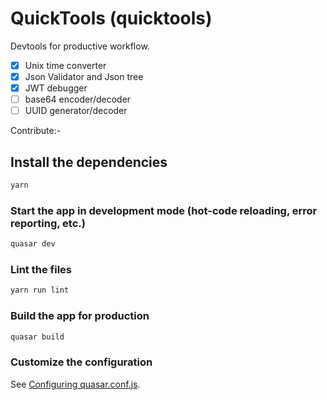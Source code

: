 # QuickTools (quicktools)

Devtools for productive workflow.

- [x] Unix time converter
- [x] Json Validator and Json tree
- [x] JWT debugger
- [ ] base64 encoder/decoder
- [ ] UUID generator/decoder

Contribute:-

## Install the dependencies

```bash
yarn
```

### Start the app in development mode (hot-code reloading, error reporting, etc.)

```bash
quasar dev
```

### Lint the files

```bash
yarn run lint
```

### Build the app for production

```bash
quasar build
```

### Customize the configuration

See [Configuring quasar.conf.js](https://quasar.dev/quasar-cli/quasar-conf-js).
